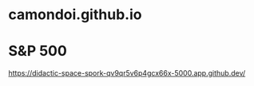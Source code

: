 # camondoi.github.io
# S&amp;P 500
https://didactic-space-spork-qv9qr5v6p4gcx66x-5000.app.github.dev/

